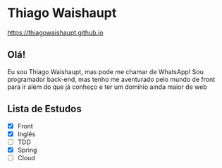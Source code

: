 # Thiago Waishaupt
https://thiagowaishaupt.github.io

## Olá!

Eu sou Thiago Waishaupt, mas pode me chamar de WhatsApp!
Sou programador back-end, mas tenho me aventurado pelo mundo de front para ir além do que já conheço e ter um domínio ainda maior de web

## Lista de Estudos

- [x] Front
- [x] Inglês
- [ ] TDD
- [x] Spring
- [ ] Cloud
